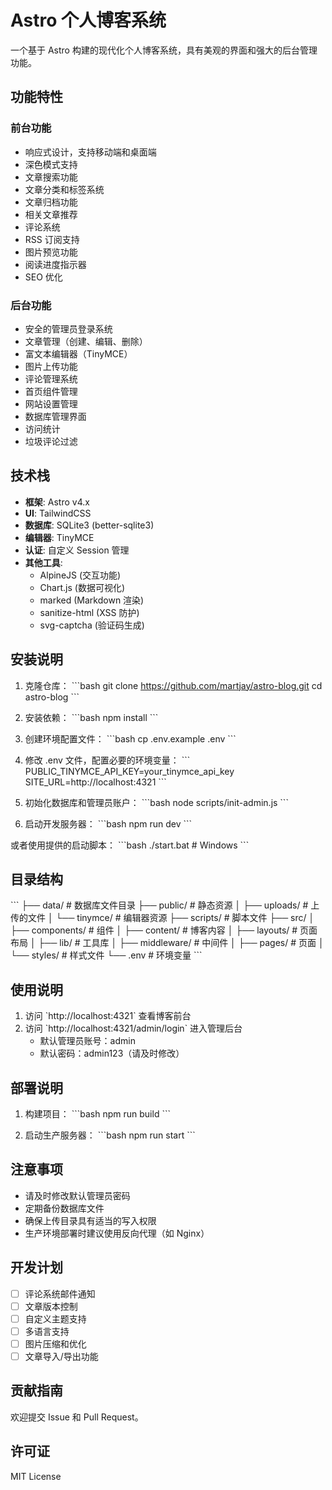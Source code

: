 # Astro 个人博客系统

一个基于 Astro 构建的现代化个人博客系统，具有美观的界面和强大的后台管理功能。

## 功能特性

### 前台功能
- 响应式设计，支持移动端和桌面端
- 深色模式支持
- 文章搜索功能
- 文章分类和标签系统
- 文章归档功能
- 相关文章推荐
- 评论系统
- RSS 订阅支持
- 图片预览功能
- 阅读进度指示器
- SEO 优化

### 后台功能
- 安全的管理员登录系统
- 文章管理（创建、编辑、删除）
- 富文本编辑器（TinyMCE）
- 图片上传功能
- 评论管理系统
- 首页组件管理
- 网站设置管理
- 数据库管理界面
- 访问统计
- 垃圾评论过滤

## 技术栈

- **框架**: Astro v4.x
- **UI**: TailwindCSS
- **数据库**: SQLite3 (better-sqlite3)
- **编辑器**: TinyMCE
- **认证**: 自定义 Session 管理
- **其他工具**:
  - AlpineJS (交互功能)
  - Chart.js (数据可视化)
  - marked (Markdown 渲染)
  - sanitize-html (XSS 防护)
  - svg-captcha (验证码生成)

## 安装说明

1. 克隆仓库：
\`\`\`bash
git clone https://github.com/martjay/astro-blog.git
cd astro-blog
\`\`\`

2. 安装依赖：
\`\`\`bash
npm install
\`\`\`

3. 创建环境配置文件：
\`\`\`bash
cp .env.example .env
\`\`\`

4. 修改 .env 文件，配置必要的环境变量：
\`\`\`
PUBLIC_TINYMCE_API_KEY=your_tinymce_api_key
SITE_URL=http://localhost:4321
\`\`\`

5. 初始化数据库和管理员账户：
\`\`\`bash
node scripts/init-admin.js
\`\`\`

6. 启动开发服务器：
\`\`\`bash
npm run dev
\`\`\`

或者使用提供的启动脚本：
\`\`\`bash
./start.bat  # Windows
\`\`\`

## 目录结构

\`\`\`
├── data/               # 数据库文件目录
├── public/            # 静态资源
│   ├── uploads/      # 上传的文件
│   └── tinymce/      # 编辑器资源
├── scripts/          # 脚本文件
├── src/
│   ├── components/   # 组件
│   ├── content/      # 博客内容
│   ├── layouts/      # 页面布局
│   ├── lib/          # 工具库
│   ├── middleware/   # 中间件
│   ├── pages/        # 页面
│   └── styles/       # 样式文件
└── .env              # 环境变量
\`\`\`

## 使用说明

1. 访问 \`http://localhost:4321\` 查看博客前台
2. 访问 \`http://localhost:4321/admin/login\` 进入管理后台
   - 默认管理员账号：admin
   - 默认密码：admin123（请及时修改）

## 部署说明

1. 构建项目：
\`\`\`bash
npm run build
\`\`\`

2. 启动生产服务器：
\`\`\`bash
npm run start
\`\`\`

## 注意事项

- 请及时修改默认管理员密码
- 定期备份数据库文件
- 确保上传目录具有适当的写入权限
- 生产环境部署时建议使用反向代理（如 Nginx）

## 开发计划

- [ ] 评论系统邮件通知
- [ ] 文章版本控制
- [ ] 自定义主题支持
- [ ] 多语言支持
- [ ] 图片压缩和优化
- [ ] 文章导入/导出功能

## 贡献指南

欢迎提交 Issue 和 Pull Request。

## 许可证

MIT License 
